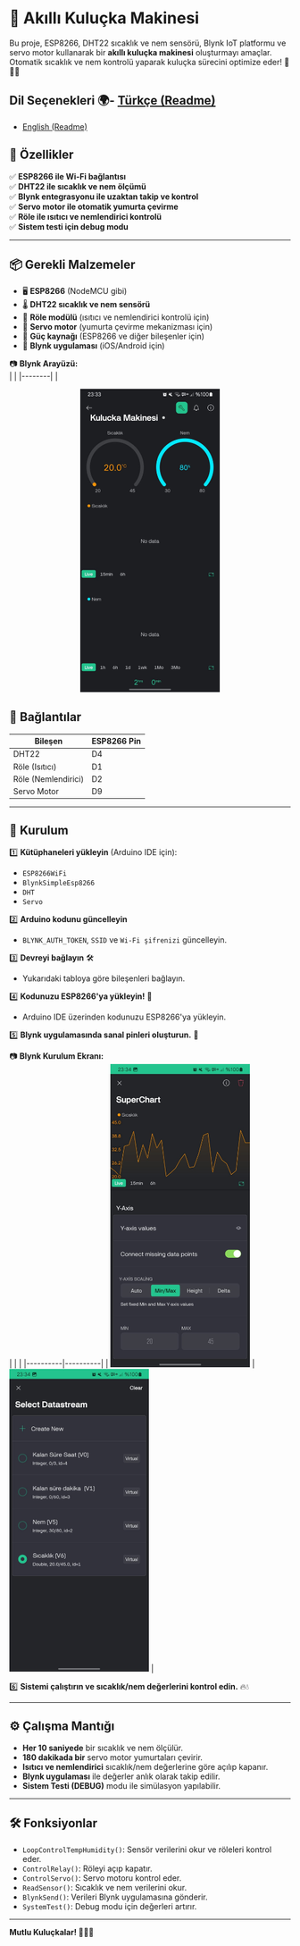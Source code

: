 

# 🐣 Akıllı Kuluçka Makinesi  

Bu proje, ESP8266, DHT22 sıcaklık ve nem sensörü, Blynk IoT platformu ve servo motor kullanarak bir **akıllı kuluçka makinesi** oluşturmayı amaçlar. Otomatik sıcaklık ve nem kontrolü yaparak kuluçka sürecini optimize eder! 🥚🔥💨  

## Dil Seçenekleri 🌍- [Türkçe (Readme)](readme.tr.md)
- [English (Readme)](readme.md)


## 📌 Özellikler  
✅ **ESP8266 ile Wi-Fi bağlantısı**  
✅ **DHT22 ile sıcaklık ve nem ölçümü**  
✅ **Blynk entegrasyonu ile uzaktan takip ve kontrol**  
✅ **Servo motor ile otomatik yumurta çevirme**  
✅ **Röle ile ısıtıcı ve nemlendirici kontrolü**  
✅ **Sistem testi için debug modu**  

---

## 📦 Gerekli Malzemeler  
- 🖥️ **ESP8266** (NodeMCU gibi)  
- 🌡️ **DHT22 sıcaklık ve nem sensörü**  
- 🔌 **Röle modülü** (ısıtıcı ve nemlendirici kontrolü için)  
- 🔄 **Servo motor** (yumurta çevirme mekanizması için)  
- 🔋 **Güç kaynağı** (ESP8266 ve diğer bileşenler için)  
- 📱 **Blynk uygulaması** (iOS/Android için)  


📷 **Blynk Arayüzü:**  
|  |
|--------|
| <p align="center"><img src="assets/img/blynk_main.jpeg" alt="Blynk Ana Ekran" width="250"/></p>  


## 🔧 Bağlantılar  
| Bileşen | ESP8266 Pin |  
|---------|------------|  
| DHT22   | D4         |  
| Röle (Isıtıcı) | D1  |  
| Röle (Nemlendirici) | D2  |  
| Servo Motor | D9  |  

---

## 🚀 Kurulum  

1️⃣ **Kütüphaneleri yükleyin** (Arduino IDE için):  
   - `ESP8266WiFi`  
   - `BlynkSimpleEsp8266`  
   - `DHT`  
   - `Servo`  

2️⃣ **Arduino kodunu güncelleyin**  
   - `BLYNK_AUTH_TOKEN`, `SSID` ve `Wi-Fi şifrenizi` güncelleyin.  

3️⃣ **Devreyi bağlayın** 🛠️  
   - Yukarıdaki tabloya göre bileşenleri bağlayın.  

4️⃣ **Kodunuzu ESP8266'ya yükleyin!** 📡  
   - Arduino IDE üzerinden kodunuzu ESP8266'ya yükleyin.  

5️⃣ **Blynk uygulamasında sanal pinleri oluşturun.** 📲  

📷 **Blynk Kurulum Ekranı:**  
|  |  |
|----------|----------|
| <img src="assets/img/blynk_setup.jpeg" alt="Blynk Kurulum 1" width="250"/> | <img src="assets/img/blynk_setup2.jpeg" alt="Blynk Kurulum 2" width="250"/> |

6️⃣ **Sistemi çalıştırın ve sıcaklık/nem değerlerini kontrol edin.** 🔥💧  

---

## ⚙️ Çalışma Mantığı  
- **Her 10 saniyede** bir sıcaklık ve nem ölçülür.  
- **180 dakikada bir** servo motor yumurtaları çevirir.  
- **Isıtıcı ve nemlendirici** sıcaklık/nem değerlerine göre açılıp kapanır.  
- **Blynk uygulaması** ile değerler anlık olarak takip edilir.  
- **Sistem Testi (DEBUG)** modu ile simülasyon yapılabilir.  

---

## 🛠️ Fonksiyonlar  
- `LoopControlTempHumidity()`: Sensör verilerini okur ve röleleri kontrol eder.  
- `ControlRelay()`: Röleyi açıp kapatır.  
- `ControlServo()`: Servo motoru kontrol eder.  
- `ReadSensor()`: Sıcaklık ve nem verilerini okur.  
- `BlynkSend()`: Verileri Blynk uygulamasına gönderir.  
- `SystemTest()`: Debug modu için değerleri artırır.  

---

**Mutlu Kuluçkalar! 🐣🔥💨**  

